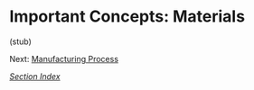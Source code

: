 # Important Concepts: Materials

(stub)

Next: [Manufacturing Process](./manufacturing_process.md)

*[Section Index](./index.md)*
